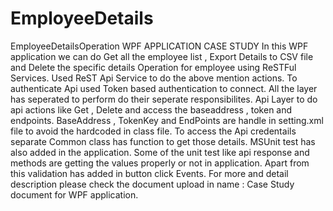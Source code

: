# EmployeeDetails
EmployeeDetailsOperation
WPF APPLICATION CASE STUDY
In this WPF application we can do Get all the employee list , Export Details to CSV file and Delete the specific details  Operation for employee using ReSTFul Services.
Used ReST Api Service to do the above mention actions.
To authenticate Api used Token based authentication to connect.
All the layer has seperated to perform do their seperate responsibilites.
Api Layer to do api actions like Get , Delete and access the baseaddress , token and endpoints.
BaseAddress , TokenKey and EndPoints are handle in setting.xml file to avoid the hardcoded in class file.
To access the Api credentails separate Common class has function to get those details.
MSUnit test has also added in the application. 
Some of the unit test like api response and methods are getting the values properly or not in application.
Apart from this validation has added in button click Events.
For more and detail description please check the document upload in name : Case Study document for WPF application.
